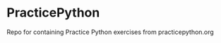 PracticePython
==============

Repo for containing Practice Python exercises from practicepython.org
